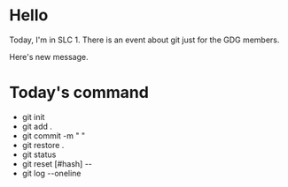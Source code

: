 # Hello

Today, I'm in SLC 1.
There is an event about git just for the GDG members.

Here's new message.

# Today's command

- git init
- git add .
- git commit -m " "
- git restore .
- git status
- git reset [#hash] --
- git log --oneline
